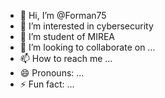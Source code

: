 - 👋 Hi, I’m @Forman75
- 👀 I’m interested in cybersecurity
- 🌱 I’m student of MIREA
- 💞️ I’m looking to collaborate on ...
- 📫 How to reach me ...
- 😄 Pronouns: ...
- ⚡ Fun fact: ...

<!---
Forman75/Forman75 is a ✨ special ✨ repository because its `README.md` (this file) appears on your GitHub profile.
You can click the Preview link to take a look at your changes.
--->
